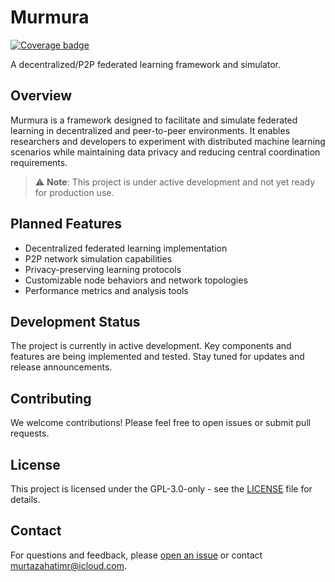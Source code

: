 # Murmura

[![Coverage badge](https://github.com/murtazahr/murmura/raw/python-coverage-comment-action-data/badge.svg)](https://github.com/murtazahr/murmura/tree/python-coverage-comment-action-data)

A decentralized/P2P federated learning framework and simulator.

## Overview

Murmura is a framework designed to facilitate and simulate federated learning in decentralized and peer-to-peer environments. It enables researchers and developers to experiment with distributed machine learning scenarios while maintaining data privacy and reducing central coordination requirements.

> ⚠️ **Note**: This project is under active development and not yet ready for production use.

## Planned Features

- Decentralized federated learning implementation
- P2P network simulation capabilities
- Privacy-preserving learning protocols
- Customizable node behaviors and network topologies
- Performance metrics and analysis tools

## Development Status

The project is currently in active development. Key components and features are being implemented and tested. Stay tuned for updates and release announcements.

## Contributing

We welcome contributions! Please feel free to open issues or submit pull requests.

## License

This project is licensed under the GPL-3.0-only - see the [LICENSE](LICENSE) file for details.

## Contact

For questions and feedback, please [open an issue](https://github.com/murtazahr/murmura/issues) or contact murtazahatimr@icloud.com.
